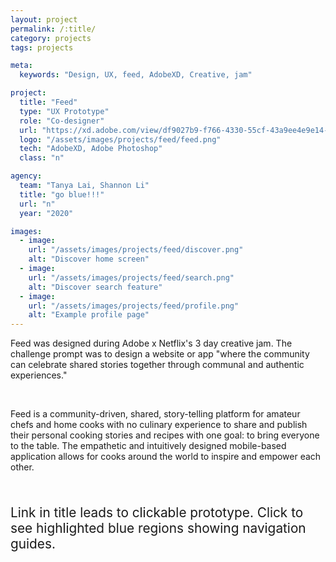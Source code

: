 ```yaml
---
layout: project
permalink: /:title/
category: projects
tags: projects

meta:
  keywords: "Design, UX, feed, AdobeXD, Creative, jam"

project:
  title: "Feed"
  type: "UX Prototype"
  role: "Co-designer"
  url: "https://xd.adobe.com/view/df9027b9-f766-4330-55cf-43a9ee4e9e14-a9a1/?fullscreen"
  logo: "/assets/images/projects/feed/feed.png"
  tech: "AdobeXD, Adobe Photoshop"
  class: "n"

agency:
  team: "Tanya Lai, Shannon Li"
  title: "go blue!!!"
  url: "n"
  year: "2020"

images:
  - image:
    url: "/assets/images/projects/feed/discover.png"
    alt: "Discover home screen"
  - image:
    url: "/assets/images/projects/feed/search.png"
    alt: "Discover search feature"
  - image:
    url: "/assets/images/projects/feed/profile.png"
    alt: "Example profile page"
---
```

<p>Feed was designed during Adobe x Netflix's 3 day creative jam. The challenge prompt was to design a website or app "where the community can celebrate shared stories together through communal and authentic experiences."</p>
<br>
<p>Feed is a community-driven, shared, story-telling platform for amateur chefs and home cooks with no culinary experience to share and publish their personal cooking stories and recipes with one goal: to bring everyone to the table. The empathetic and intuitively designed mobile-based application allows for cooks around the world to inspire and empower each other. </p>
<br>
<p style="font-size: 1.3rem">Link in title leads to clickable prototype. Click to see highlighted blue regions showing navigation guides.</p>

